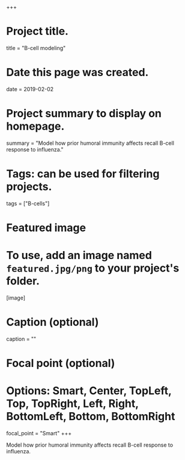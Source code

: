 +++
# Project title.
title = "B-cell modeling"

# Date this page was created.
date = 2019-02-02

# Project summary to display on homepage.
summary = "Model how prior humoral immunity affects recall B-cell response to influenza."

# Tags: can be used for filtering projects.
tags = ["B-cells"]

# Featured image
# To use, add an image named `featured.jpg/png` to your project's folder. 
[image]
  # Caption (optional)
  caption = ""
  # Focal point (optional)
  # Options: Smart, Center, TopLeft, Top, TopRight, Left, Right, BottomLeft, Bottom, BottomRight
  focal_point = "Smart"
+++

Model how prior humoral immunity affects recall B-cell response to influenza.
